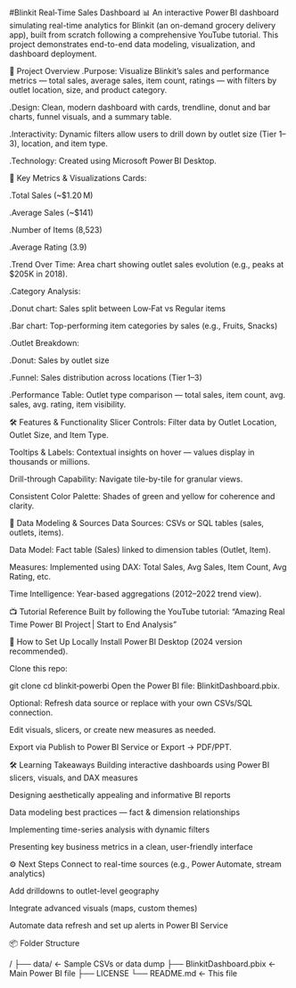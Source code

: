 #Blinkit Real‑Time Sales Dashboard 📊
An interactive Power BI dashboard simulating real-time analytics for Blinkit (an on-demand grocery delivery app), built from scratch following a comprehensive YouTube tutorial. This project demonstrates end-to-end data modeling, visualization, and dashboard deployment.

🚀 Project Overview
  .Purpose: Visualize Blinkit’s sales and performance metrics — total sales, average sales, item count, ratings — with         filters by outlet location, size, and product category.
  
  .Design: Clean, modern dashboard with cards, trendline, donut and bar charts, funnel visuals, and a summary table.
  
  .Interactivity: Dynamic filters allow users to drill down by outlet size (Tier 1–3), location, and item type.
  
  .Technology: Created using Microsoft Power BI Desktop.

🎯 Key Metrics & Visualizations
Cards:

  .Total Sales (~$1.20 M)
  
  .Average Sales (~$141)
  
  .Number of Items (8,523)
  
  .Average Rating (3.9)

.Trend Over Time: Area chart showing outlet sales evolution (e.g., peaks at $205K in 2018).

.Category Analysis:

  .Donut chart: Sales split between Low‑Fat vs Regular items
  
  .Bar chart: Top-performing item categories by sales (e.g., Fruits, Snacks)

.Outlet Breakdown:

  .Donut: Sales by outlet size
  
  .Funnel: Sales distribution across locations (Tier 1–3)

.Performance Table: Outlet type comparison — total sales, item count, avg. sales, avg. rating, item visibility.

🛠️ Features & Functionality
  Slicer Controls: Filter data by Outlet Location, Outlet Size, and Item Type.
  
  Tooltips & Labels: Contextual insights on hover — values display in thousands or millions.
  
  Drill-through Capability: Navigate tile-by-tile for granular views.
  
  Consistent Color Palette: Shades of green and yellow for coherence and clarity.

📂 Data Modeling & Sources
  Data Sources: CSVs or SQL tables (sales, outlets, items).
  
  Data Model: Fact table (Sales) linked to dimension tables (Outlet, Item).
  
  Measures: Implemented using DAX: Total Sales, Avg Sales, Item Count, Avg Rating, etc.
  
  Time Intelligence: Year-based aggregations (2012–2022 trend view).

📺 Tutorial Reference
Built by following the YouTube tutorial:
“Amazing Real Time Power BI Project | Start to End Analysis” 


🧩 How to Set Up Locally
  Install Power BI Desktop (2024 version recommended).
  
  Clone this repo:

  git clone <repo-url>
  cd blinkit‑powerbi
  Open the Power BI file: BlinkitDashboard.pbix.
  
  Optional: Refresh data source or replace with your own CSVs/SQL connection.
  
  Edit visuals, slicers, or create new measures as needed.
  
  Export via Publish to Power BI Service or Export → PDF/PPT.

🛠️ Learning Takeaways
  Building interactive dashboards using Power BI slicers, visuals, and DAX measures
  
  Designing aesthetically appealing and informative BI reports
  
  Data modeling best practices — fact & dimension relationships
  
  Implementing time-series analysis with dynamic filters
  
  Presenting key business metrics in a clean, user-friendly interface

⚙️ Next Steps
  Connect to real-time sources (e.g., Power Automate, stream analytics)
  
  Add drilldowns to outlet-level geography
  
  Integrate advanced visuals (maps, custom themes)
  
  Automate data refresh and set up alerts in Power BI Service

📦 Folder Structure
  
  /
  ├── data/                 ← Sample CSVs or data dump
  ├── BlinkitDashboard.pbix ← Main Power BI file
  ├── LICENSE
  └── README.md             ← This file
